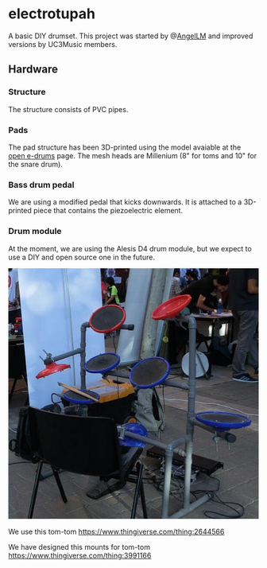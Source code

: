 # electrotupah
A basic DIY drumset. 
This project was started by @[AngelLM](https://github.com/AngelLM) and improved versions by UC3Music members.

## Hardware

### Structure
The structure consists of PVC pipes.

### Pads
The pad structure has been 3D-printed using the model avaiable at the [open e-drums](https://open-e-drums.com/) page. The mesh heads are Millenium (8" for toms and 10" for the snare drum).

### Bass drum pedal
We are using a modified pedal that kicks downwards. It is attached to a 3D-printed piece that contains the piezoelectric element.

### Drum module
At the moment, we are using the Alesis D4 drum module, but we expect to use a DIY and open source one in the future.

![Prototyping](https://github.com/UC3Music/electrotupah/blob/master/media/FeriaAsocis17.jpg)

We use this tom-tom https://www.thingiverse.com/thing:2644566

We have designed this mounts for tom-tom https://www.thingiverse.com/thing:3991166
